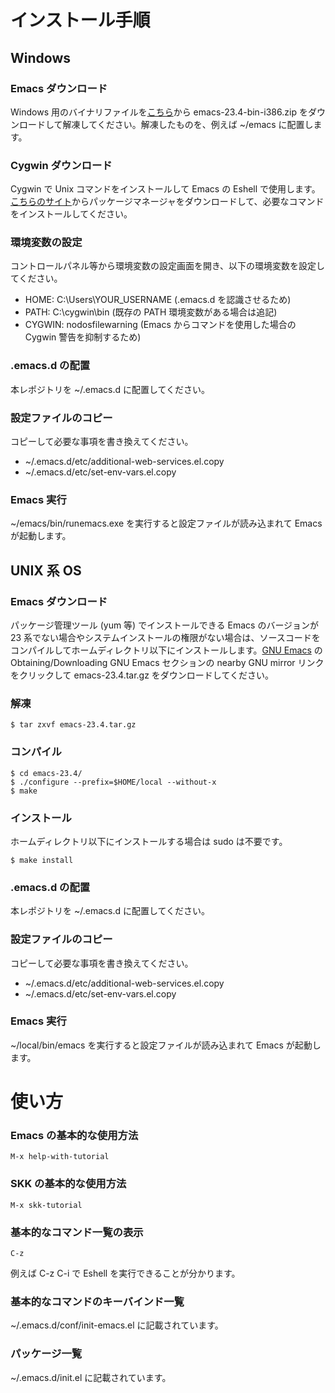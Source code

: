 インストール手順
==================

Windows
------------------

### Emacs ダウンロード
Windows 用のバイナリファイルを[こちら](https://ftp.gnu.org/gnu/emacs/windows/)から emacs-23.4-bin-i386.zip をダウンロードして解凍してください。解凍したものを、例えば ~/emacs に配置します。

### Cygwin ダウンロード
Cygwin で Unix コマンドをインストールして Emacs の Eshell で使用します。[こちらのサイト](https://www.cygwin.com/)からパッケージマネージャをダウンロードして、必要なコマンドをインストールしてください。

### 環境変数の設定
コントロールパネル等から環境変数の設定画面を開き、以下の環境変数を設定してください。

- HOME: C:\Users\YOUR_USERNAME (.emacs.d を認識させるため)
- PATH: C:\cygwin\bin (既存の PATH 環境変数がある場合は追記)
- CYGWIN: nodosfilewarning (Emacs からコマンドを使用した場合の Cygwin 警告を抑制するため)

### .emacs.d の配置
本レポジトリを ~/.emacs.d に配置してください。

### 設定ファイルのコピー
コピーして必要な事項を書き換えてください。

- ~/.emacs.d/etc/additional-web-services.el.copy
- ~/.emacs.d/etc/set-env-vars.el.copy

### Emacs 実行
~/emacs/bin/runemacs.exe を実行すると設定ファイルが読み込まれて Emacs が起動します。


UNIX 系 OS
------------------

### Emacs ダウンロード
パッケージ管理ツール (yum 等) でインストールできる Emacs のバージョンが 23 系でない場合やシステムインストールの権限がない場合は、ソースコードをコンパイルしてホームディレクトリ以下にインストールします。[GNU Emacs](http://www.gnu.org/software/emacs/) の Obtaining/Downloading GNU Emacs セクションの nearby GNU mirror リンクをクリックして emacs-23.4.tar.gz をダウンロードしてください。

### 解凍

	$ tar zxvf emacs-23.4.tar.gz

### コンパイル

	$ cd emacs-23.4/
	$ ./configure --prefix=$HOME/local --without-x
	$ make

### インストール
ホームディレクトリ以下にインストールする場合は sudo は不要です。

	$ make install

### .emacs.d の配置
本レポジトリを ~/.emacs.d に配置してください。

### 設定ファイルのコピー
コピーして必要な事項を書き換えてください。

- ~/.emacs.d/etc/additional-web-services.el.copy
- ~/.emacs.d/etc/set-env-vars.el.copy

### Emacs 実行
~/local/bin/emacs を実行すると設定ファイルが読み込まれて Emacs が起動します。


使い方
==================

### Emacs の基本的な使用方法

	M-x help-with-tutorial

### SKK の基本的な使用方法

	M-x skk-tutorial

### 基本的なコマンド一覧の表示

	C-z

例えば C-z C-i で Eshell を実行できることが分かります。

### 基本的なコマンドのキーバインド一覧
~/.emacs.d/conf/init-emacs.el に記載されています。

### パッケージ一覧
~/.emacs.d/init.el に記載されています。
